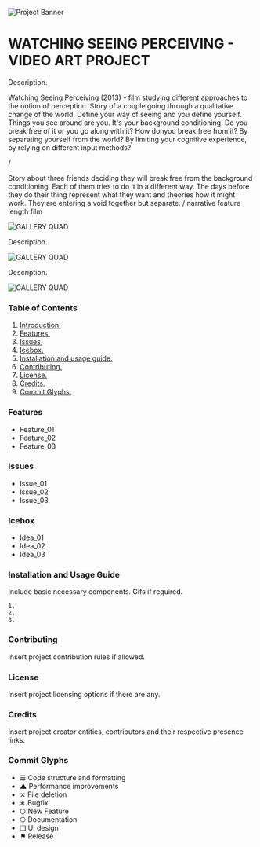 ![Project Banner](/assets/template_visuals/temp-banner.png)

<a name="intro"></a>
# WATCHING SEEING PERCEIVING - VIDEO ART PROJECT
Description.

Watching Seeing Perceiving (2013) - film studying different approaches to the notion of perception. Story of a couple going through a qualitative change of the world. Define your way of seeing and you define yourself. Things you see around are you. It's your background conditioning. Do you break free of it or you go along with it? How donyou break free from it? By separating yourself from the world? By limiting your cognitive experience, by relying on different input methods?

/

Story about three friends deciding they will break free from the background conditioning. Each of them tries to do it in a different way.
The days before they do their thing represent what they want and theories how it might work. They are entering a void together but separate.
/ narrative feature length film

![GALLERY QUAD](/assets/template_visuals/temp-dual-gallery.png)

Description.

![GALLERY QUAD](/assets/template_visuals/temp-triple-gallery.png)

Description.

![GALLERY QUAD](/assets/template_visuals/temp-quad-gallery.png)

### Table of Contents
1. [Introduction.](#intro)
2. [Features.](#features)
3. [Issues.](#issues)
4. [Icebox.](#icebox)
5. [Installation and usage guide.](#install)
6. [Contributing.](#contribute)
7. [License.](#license)
8. [Credits.](#credits)
9. [Commit Glyphs.](#glyphs)

<a name="features"></a>
### Features
+ Feature_01
+ Feature_02
+ Feature_03

<a name="issues"></a>
### Issues
+ Issue_01
+ Issue_02
+ Issue_03

<a name="icebox"></a>
### Icebox
+ Idea_01
+ Idea_02
+ Idea_03

<a name="install"></a>
### Installation and Usage Guide
Include basic necessary components. Gifs if required.
```
1. 
2. 
3. 
```

<a name="contribute"></a>
### Contributing
Insert project contribution rules if allowed.

<a name="license"></a>
### License
Insert project licensing options if there are any.

<a name="credits"></a>
### Credits
Insert project creator entities, contributors and their respective presence links.

<a name="glyphs"></a>
### Commit Glyphs

+ ☰ Code structure and formatting
+ ▲ Performance improvements
+ ⨯ File deletion
+ ∗ Bugfix
+ ⬡ New Feature
+ ⎔ Documentation
+ ❑ UI design
+ ⚑ Release
